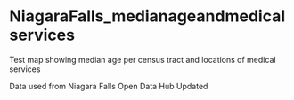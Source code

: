 # NiagaraFalls_medianageandmedicalservices
Test map showing median age per census tract and locations of medical services

Data used from Niagara Falls Open Data Hub
Updated
